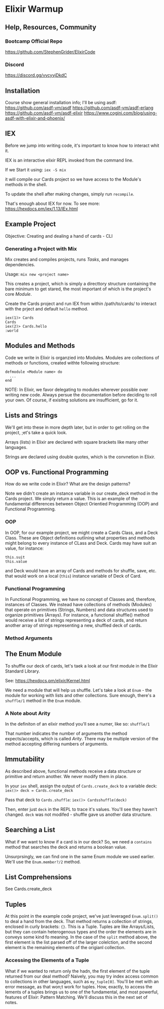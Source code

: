 # Elixir Warmup
## Help, Resources, Community
### Bootcamp Official Repo
https://github.com/StephenGrider/ElixirCode

### Discord
https://discord.gg/vvcyvjDkdC

## Installation
Course show general installation info; I'll be using asdf:
https://github.com/asdf-vm/asdf
https://github.com/asdf-vm/asdf-erlang
https://github.com/asdf-vm/asdf-elixir
https://www.cogini.com/blog/using-asdf-with-elixir-and-phoenix/

## IEX
Before we jump into writing code, it's important to know how to interact whit it.

IEX is an interactive elixir REPL invoked from the command line.

If we Start it using:
`iex -S mix`

it will compile our Cards project so we have access to the Module's methods in the shell.

To update the shell after making changes, simply run `recompile`.

That's enough about IEX for now. To see more:
https://hexdocs.pm/iex/1.13/IEx.html

## Example Project
Objective: Creating and dealing a hand of cards - CLI

### Generating a Project with Mix
Mix creates and compiles projects, runs *Tasks*, and manages dependencies.

Usage:
`mix new <project name>`

This creates a project, which is simply a directtory structure containing the bare minimum to get stared, the most important of which is the project's core *Module*.

Create the Cards project and run IEX from within /path/to/cards/ to interact with the prject and default `hello` method.

```
iex(1)> Cards
Cards
iex(2)> Cards.hello
:world
```

## Modules and Methods
Code we write in Elixir is organzied into Modules. Modules are collections of methods or functions, created withte following structure:

```
defmodule <Module name> do
  ...
end
```

NOTE: In Elixir, we favor delegating to modules wherever possible over writing new code. Always persue the documentation before deciding to roll your own. Of course, if exisitng solutions are insufficient, go for it.

## Lists and Strings
We'll get into these in more depth later, but in order to get rolling on the project, ;et's take a quick look.

Arrays (lists) in Elixir are declared with square brackets like many other languages.

Strings are declared using double quotes, which is the convnetion in Elixir.

## OOP vs. Functional Programming
How do we write code in Elixir?
What are the design patterns?

Note we didn't create an instance variable in our create_deck method in the Cards project. We simply return a value. This is an example of the fundamental differences between Object Orientied Programming (OOP) and Functional Programming.

### OOP
In OOP, for our example project, we might create a Cards Class, and a Deck Class. These are Object definitions outlining what properties and methods might belong to every instance of CLass and Deck. Cards may have suit an value, for instance:
```
this.suit
this.value
```

and Deck would have an array of Cards and methods for shuffle, save, etc. that would work on a local (`this`) instance variable of Deck of Card.

### Functional Programming
In Functional Programming, we have no concept of Classes and, therefore, instances of Classes. We instead have collections of methods (Modules) that operate on primitives (Strings, Numbers) and data structures used to organize primitives (Arrays).
For instance, a functional shuffle() method would receive a list of strings representing a deck of cards, and return another array of strings representing a new, shuffled deck of cards.

### Method Arguments

## The Enum Module
To shuffle our deck of cards, let's taek a look at our first module in the Elixir Standard Library.

See: https://hexdocs.pm/elixir/Kernel.html

We need a module that will help us shuffle. Let's take a look at `Enum` - the module for working with lists and other collections. Sure enough, there's a `shuffle/1` method in the `Enum` module.

### A Note about Arity
In the definiton of an elixir method you'll see a numer, like so:
`shuffle/1`

That number indicates the number of arguments the method expects/accepts, which is called *Arity*. There may be multiple version of the method accepting differing numbers of arguments.

## Immutability
As described above, functional methods receive a data structure or primitive and return another. We never modify them in place.

In your `iex` shell, assign the output of `Cards.create_deck` to a variable deck:
`iex()> deck = Cards.create_deck`

Pass that deck to `Cards.shuffle`:
`iex()> Cardsshuffle(deck)`

Then, enter just `deck` in the REPL to trace it's values. You'll see they haven't changed. `deck` was not modifed - shuffle gave us another data structure.

## Searching a List
What if we want to know if a card is in our deck? So, we need a `contains` method that searches the deck and returns a boolean value.

Unsurprsingly, we can find one in the same Enum module we used earlier. We'll use the `Enum.member?/2` method.

## List Comprehensions

See Cards.create_deck

## Tuples
At this point in the example code project, we've just leveraged `Enum.split()` to deal a hand from the deck. That method returns a collection of strings, enclosed in curly brackets: `{}`. This is a Tuple.
Tuples are like Arrays/Lists, but they can contain heterogenous types and the order the elements are in conveys some kind fo meaning. In the case of the `split` method above, the first element is the list parsed off of the larger colelction, and the second element is the remaining elements of the origianl collection.

### Accessing the Elements of a Tuple
What if we wanted to return only the hadn, the first element of the tuple returned from our deal method? Naively, you may try index access common to collections in other languages, such as `my_tuple[0]`.
You'll be met with an error message, as that won;t work for tuples. How, exactly, to access the lements of a tuples brings us to one of the fundamental, and most powerful, features of Elixir: Pattern Matching. We'll discuss this in the next set of notes.